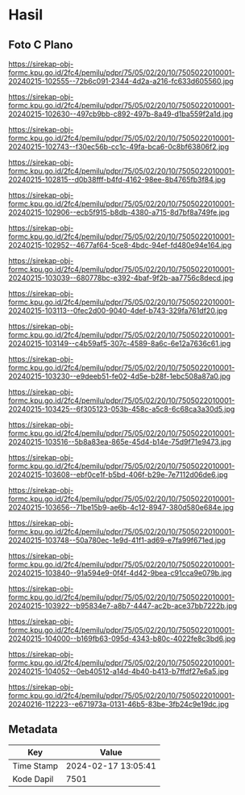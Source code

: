 # Hasil

## Foto C Plano

https://sirekap-obj-formc.kpu.go.id/2fc4/pemilu/pdpr/75/05/02/20/10/7505022010001-20240215-102555--72b6c091-2344-4d2a-a216-fc633d605560.jpg

https://sirekap-obj-formc.kpu.go.id/2fc4/pemilu/pdpr/75/05/02/20/10/7505022010001-20240215-102630--497cb9bb-c892-497b-8a49-d1ba559f2a1d.jpg

https://sirekap-obj-formc.kpu.go.id/2fc4/pemilu/pdpr/75/05/02/20/10/7505022010001-20240215-102743--f30ec56b-cc1c-49fa-bca6-0c8bf63806f2.jpg

https://sirekap-obj-formc.kpu.go.id/2fc4/pemilu/pdpr/75/05/02/20/10/7505022010001-20240215-102815--d0b38fff-b4fd-4162-98ee-8b4765fb3f84.jpg

https://sirekap-obj-formc.kpu.go.id/2fc4/pemilu/pdpr/75/05/02/20/10/7505022010001-20240215-102906--ecb5f915-b8db-4380-a715-8d7bf8a749fe.jpg

https://sirekap-obj-formc.kpu.go.id/2fc4/pemilu/pdpr/75/05/02/20/10/7505022010001-20240215-102952--4677af64-5ce8-4bdc-94ef-fd480e94e164.jpg

https://sirekap-obj-formc.kpu.go.id/2fc4/pemilu/pdpr/75/05/02/20/10/7505022010001-20240215-103039--680778bc-e392-4baf-9f2b-aa7756c8decd.jpg

https://sirekap-obj-formc.kpu.go.id/2fc4/pemilu/pdpr/75/05/02/20/10/7505022010001-20240215-103113--0fec2d00-9040-4def-b743-329fa761df20.jpg

https://sirekap-obj-formc.kpu.go.id/2fc4/pemilu/pdpr/75/05/02/20/10/7505022010001-20240215-103149--c4b59af5-307c-4589-8a6c-6e12a7636c61.jpg

https://sirekap-obj-formc.kpu.go.id/2fc4/pemilu/pdpr/75/05/02/20/10/7505022010001-20240215-103230--e9deeb51-fe02-4d5e-b28f-1ebc508a87a0.jpg

https://sirekap-obj-formc.kpu.go.id/2fc4/pemilu/pdpr/75/05/02/20/10/7505022010001-20240215-103425--6f305123-053b-458c-a5c8-6c68ca3a30d5.jpg

https://sirekap-obj-formc.kpu.go.id/2fc4/pemilu/pdpr/75/05/02/20/10/7505022010001-20240215-103516--5b8a83ea-865e-45d4-b14e-75d9f71e9473.jpg

https://sirekap-obj-formc.kpu.go.id/2fc4/pemilu/pdpr/75/05/02/20/10/7505022010001-20240215-103608--ebf0ce1f-b5bd-406f-b29e-7e7112d06de6.jpg

https://sirekap-obj-formc.kpu.go.id/2fc4/pemilu/pdpr/75/05/02/20/10/7505022010001-20240215-103656--71be15b9-ae6b-4c12-8947-380d580e684e.jpg

https://sirekap-obj-formc.kpu.go.id/2fc4/pemilu/pdpr/75/05/02/20/10/7505022010001-20240215-103748--50a780ec-1e9d-41f1-ad69-e7fa99f671ed.jpg

https://sirekap-obj-formc.kpu.go.id/2fc4/pemilu/pdpr/75/05/02/20/10/7505022010001-20240215-103840--91a594e9-0f4f-4d42-9bea-c91cca9e079b.jpg

https://sirekap-obj-formc.kpu.go.id/2fc4/pemilu/pdpr/75/05/02/20/10/7505022010001-20240215-103922--b95834e7-a8b7-4447-ac2b-ace37bb7222b.jpg

https://sirekap-obj-formc.kpu.go.id/2fc4/pemilu/pdpr/75/05/02/20/10/7505022010001-20240215-104000--b169fb63-095d-4343-b80c-4022fe8c3bd6.jpg

https://sirekap-obj-formc.kpu.go.id/2fc4/pemilu/pdpr/75/05/02/20/10/7505022010001-20240215-104052--0eb40512-a14d-4b40-b413-b7ffdf27e6a5.jpg

https://sirekap-obj-formc.kpu.go.id/2fc4/pemilu/pdpr/75/05/02/20/10/7505022010001-20240216-112223--e671973a-0131-46b5-83be-3fb24c9e19dc.jpg


## Metadata

| Key        | Value               |
| ---------- | ------------------- |
| Time Stamp | 2024-02-17 13:05:41 |
| Kode Dapil | 7501                |




